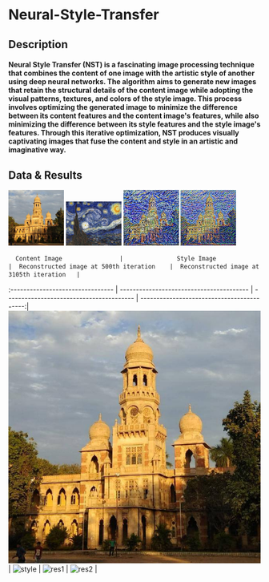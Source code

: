 # Neural-Style-Transfer

## Description
#### Neural Style Transfer (NST) is a fascinating image processing technique that combines the content of one image with the artistic style of another using deep neural networks. The algorithm aims to generate new images that retain the structural details of the content image while adopting the visual patterns, textures, and colors of the style image. This process involves optimizing the generated image to minimize the difference between its content features and the content image's features, while also minimizing the difference between its style features and the style image's features. Through this iterative optimization, NST produces visually captivating images that fuse the content and style in an artistic and imaginative way.


## Data & Results

<p float="left">
  <img src="./assets/content(1).jpg" width="22%" />
  <img src="./assets/Starry-Night-(1).jpeg" width="22%" />
  <img src="./assets/result_500.jpg" width="22%" />
  <img src="./assets/result_3105.jpg" width="22%" />
</p>


      Content Image                |               Style Image                  |  Reconstructed image at 500th iteration    |  Reconstructed image at 3105th iteration   |
:--------------------------------  |  ----------------------------------------  |  ----------------------------------------  |  ------------------------------------------:|
![cont](./assets/content(1).jpg)   |  ![style](./assets/Starry-Night-(1).jpg)   |  ![res1](./assets/result_500)              |      ![res2](./assets/result_3105)         |
